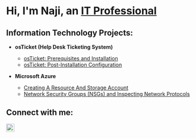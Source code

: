 ### <h1>Hi, I'm Naji, an <a href="https://www.linkedin.com/in/najirogers/">IT Professional</a></h1>

<h2> Information Technology Projects:</h2>

- <b>osTicket (Help Desk Ticketing System)</b>
  - [osTicket: Prerequisites and Installation](https://github.com/NajiRogi/osticket-prereqs)
  - [osTicket: Post-Installation Configuration](https://github.com/NajiRogi/post-install-config)
 
- <b>Microsoft Azure</b>
  
   - [Creating A Resource And Storage Account](https://github.com/Najirogi/Creating-A-StorageAccount) 
   - [Network Security Groups (NSGs) and Inspecting Network Protocols](https://github.com/NajiRogi/azure-network-protocols)
    

<h2>Connect with me:</h2>

[<img align="left" alt="Josh | LinkedIn" width="22px" src="https://cdn.jsdelivr.net/npm/simple-icons@v3/icons/linkedin.svg" />][linkedin]

[linkedin]: https://www.linkedin.com/in/naji-rogers-83139625b/
 
